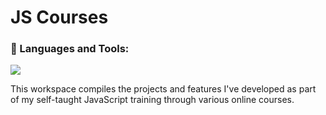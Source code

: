 # JS Courses
### 🔨 Languages and Tools:
<p align="left">
    <img src="https://skillicons.dev/icons?i=html,css,js" />
</p>

This workspace compiles the projects and features I've developed as part of my self-taught JavaScript training through various online courses.


